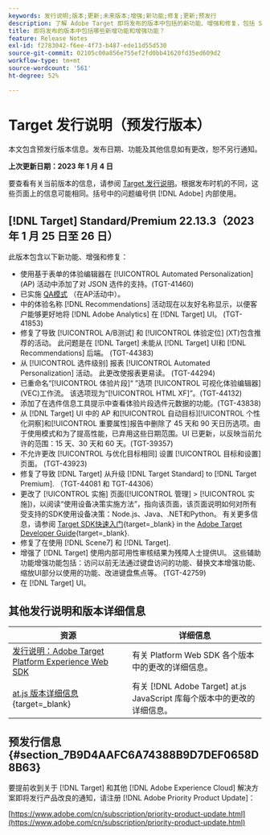 ```yaml
---
keywords: 发行说明;版本;更新;未来版本;增强;新功能;修复;更新;预发行
description: 了解 Adobe Target 即将发布的版本中包括的新功能、增强和修复，包括 SDK、API 和 JavaScript 库。
title: 即将发布的版本中包括哪些新增功能和增强功能？
feature: Release Notes
exl-id: f2783042-f6ee-4f73-b487-ede11d55d530
source-git-commit: 02105c00a856e755ef2fd0bb41620fd35ed609d2
workflow-type: tm+mt
source-wordcount: '561'
ht-degree: 52%

---
```


# Target 发行说明（预发行版本）

本文包含预发行版本信息。发布日期、功能及其他信息如有更改，恕不另行通知。

**上次更新日期：2023 年 1 月 4 日**

要查看有关当前版本的信息，请参阅 [Target 发行说明](release-notes.md)。根据发布时机的不同，这些页面上的信息可能相同。括号中的问题编号供 [!DNL Adobe] 内部使用。

## [!DNL Target] Standard/Premium 22.13.3（2023 年 1 月 25 日至 26 日）

此版本包含以下新功能、增强和修复：

* 使用基于表单的体验编辑器在 [!UICONTROL Automated Personalization] (AP) 活动中添加了对 JSON 选件的支持。(TGT-41460)
* 已实施 [QA模式](/help/main/c-activities/c-activity-qa/activity-qa.md) （在AP活动中）。
* 中的体验名称 [!DNL Recommendations] 活动现在以友好名称显示，以便客户能够更好地将 [!DNL Adobe Analytics] 在 [!DNL Target] UI。 (TGT-41853)
* 修复了导致 [!UICONTROL A/B测试] 和 [!UICONTROL 体验定位] (XT)包含推荐的活动。 此问题是在 [!DNL Target] 未能从 [!DNL Target] UI和 [!DNL Recommendations] 后端。 (TGT-44383)
* 从 [!UICONTROL 选件级别] 报表 [!UICONTROL Automated Personalization] 活动。 此更改使报表更易读。 (TGT-44294)
* 已重命名“[!UICONTROL 体验片段]“ ”选项 [!UICONTROL 可视化体验编辑器] (VEC)工作流。 该选项现为“[!UICONTROL HTML XF]”。(TGT-44132)
* 添加了在选件信息工具提示中查看体验片段选件元数据的功能。(TGT-43838)
* 从 [!DNL Target] UI 中的 AP 和[!UICONTROL 自动目标][!UICONTROL 个性化洞察]和[!UICONTROL 重要属性]报告中删除了 45 天和 90 天日历选项。由于使用模式和为了提高性能，已弃用这些日期范围。UI 已更新，以反映当前允许的范围：15 天、30 天和 60 天。(TGT-39357)
* 不允许更改 [!UICONTROL 与优化目标相同] 设置 [!UICONTROL 目标和设置] 页面。 (TGT-43923)
* 修复了导致 [!DNL Target] 从升级 [!DNL Target Standard] to [!DNL Target Premium]. （TGT-44081 和 TGT-44306）
* 更改了 [!UICONTROL 实施] 页面([!UICONTROL 管理] > [!UICONTROL 实施])，以阅读“使用设备决策实施方法”，指向该页面，该页面说明如何对所有受支持的SDK使用设备决策：Node.js、Java、.NET和Python。 有关更多信息，请参阅 [Target SDK快速入门](https://developer.adobe.com/target/implement/server-side/sdk-guides/getting-started/){target=_blank} in the [Adobe Target Developer Guide](https://developer.adobe.com/target/){target=_blank}.
* 修复了在使用 [!DNL Scene7] 和 [!DNL Target].
* 增强了 [!DNL Target] 使用内部可用性审核结果为残障人士提供UI。 这些辅助功能增强功能包括：访问以前无法通过键盘访问的功能、替换文本增强功能、缩放UI部分以使用的功能、改进键盘焦点等。   (TGT-42759)
* 在 [!DNL Target] UI。

## 其他发行说明和版本详细信息

| 资源 | 详细信息 |
|--- |--- |
| [发行说明：Adobe Target Platform Experience Web SDK](https://experienceleague.adobe.com/docs/experience-platform/edge/release-notes.html?lang=zh-Hans) | 有关 Platform Web SDK 各个版本中的更改的详细信息。 |
| [at.js 版本详细信息](https://developer.adobe.com/target/implement/client-side/atjs/target-atjs-versions/){target=_blank} | 有关 [!DNL Adobe Target] at.js JavaScript 库每个版本中的更改的详细信息。 |


## 预发行信息 {#section_7B9D4AAFC6A74388B9D7DEF0658D8B63}

要提前收到关于 [!DNL Target] 和其他 [!DNL Adobe Experience Cloud] 解决方案即将发行产品改良的通知，请注册 [!DNL Adobe Priority Product Update]：

[https://www.adobe.com/cn/subscription/priority-product-update.html](https://www.adobe.com/cn/subscription/priority-product-update.html)
